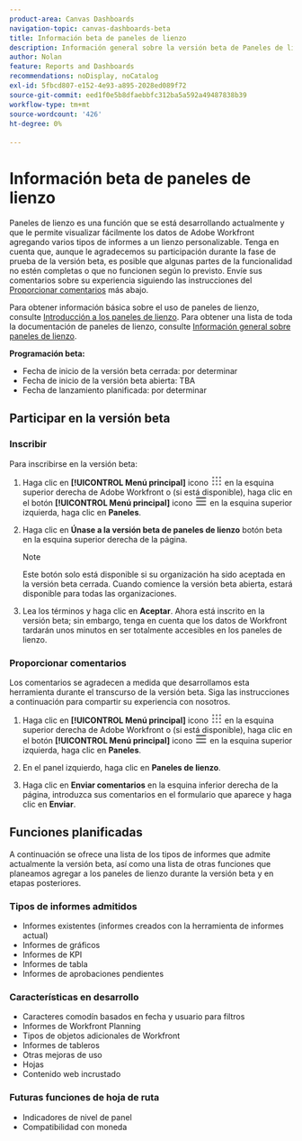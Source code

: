```yaml
---
product-area: Canvas Dashboards
navigation-topic: canvas-dashboards-beta
title: Información beta de paneles de lienzo
description: Información general sobre la versión beta de Paneles de lienzo
author: Nolan
feature: Reports and Dashboards
recommendations: noDisplay, noCatalog
exl-id: 5fbcd807-e152-4e93-a895-2028ed089f72
source-git-commit: eed1f0e5b8dfaebbfc312ba5a592a49487838b39
workflow-type: tm+mt
source-wordcount: '426'
ht-degree: 0%

---
```


# Información beta de paneles de lienzo

Paneles de lienzo es una función que se está desarrollando actualmente y que le permite visualizar fácilmente los datos de Adobe Workfront agregando varios tipos de informes a un lienzo personalizable. Tenga en cuenta que, aunque le agradecemos su participación durante la fase de prueba de la versión beta, es posible que algunas partes de la funcionalidad no estén completas o que no funcionen según lo previsto. Envíe sus comentarios sobre su experiencia siguiendo las instrucciones del [Proporcionar comentarios](#provide-feedback) más abajo.

Para obtener información básica sobre el uso de paneles de lienzo, consulte [Introducción a los paneles de lienzo](/help/quicksilver/reports-and-dashboards/canvas-dashboards/manage-canvas-dashboards/get-started-canvas-dashboards.md).
Para obtener una lista de toda la documentación de paneles de lienzo, consulte [Información general sobre paneles de lienzo](/help/quicksilver/reports-and-dashboards/canvas-dashboards/canvas-dashboards-overview.md).

**Programación beta:**

* Fecha de inicio de la versión beta cerrada: por determinar
* Fecha de inicio de la versión beta abierta: TBA
* Fecha de lanzamiento planificada: por determinar

## Participar en la versión beta

### Inscribir

Para inscribirse en la versión beta:

1. Haga clic en **[!UICONTROL Menú principal]** icono ![Menú principal](/help/_includes/assets/main-menu-icon.png) en la esquina superior derecha de Adobe Workfront o (si está disponible), haga clic en el botón **[!UICONTROL Menú principal]** icono ![Menú principal](/help/_includes/assets/main-menu-icon-left-nav.png) en la esquina superior izquierda, haga clic en **Paneles**.

1. Haga clic en **Únase a la versión beta de paneles de lienzo** botón beta en la esquina superior derecha de la página.

   >[!NOTE]
   >
   >Este botón solo está disponible si su organización ha sido aceptada en la versión beta cerrada. Cuando comience la versión beta abierta, estará disponible para todas las organizaciones.

1. Lea los términos y haga clic en **Aceptar**. Ahora está inscrito en la versión beta; sin embargo, tenga en cuenta que los datos de Workfront tardarán unos minutos en ser totalmente accesibles en los paneles de lienzo.

### Proporcionar comentarios

Los comentarios se agradecen a medida que desarrollamos esta herramienta durante el transcurso de la versión beta. Siga las instrucciones a continuación para compartir su experiencia con nosotros.

1. Haga clic en **[!UICONTROL Menú principal]** icono ![Menú principal](/help/_includes/assets/main-menu-icon.png) en la esquina superior derecha de Adobe Workfront o (si está disponible), haga clic en el botón **[!UICONTROL Menú principal]** icono ![Menú principal](/help/_includes/assets/main-menu-icon-left-nav.png) en la esquina superior izquierda, haga clic en **Paneles**.

1. En el panel izquierdo, haga clic en **Paneles de lienzo**.

1. Haga clic en **Enviar comentarios** en la esquina inferior derecha de la página, introduzca sus comentarios en el formulario que aparece y haga clic en **Enviar**.

## Funciones planificadas

A continuación se ofrece una lista de los tipos de informes que admite actualmente la versión beta, así como una lista de otras funciones que planeamos agregar a los paneles de lienzo durante la versión beta y en etapas posteriores.

### Tipos de informes admitidos

* Informes existentes (informes creados con la herramienta de informes actual)
* Informes de gráficos
* Informes de KPI
* Informes de tabla
* Informes de aprobaciones pendientes

### Características en desarrollo

* Caracteres comodín basados en fecha y usuario para filtros
* Informes de Workfront Planning
* Tipos de objetos adicionales de Workfront
* Informes de tableros
* Otras mejoras de uso
* Hojas
* Contenido web incrustado

### Futuras funciones de hoja de ruta

* Indicadores de nivel de panel
* Compatibilidad con moneda



<!--

Canvas Dashboards, a feature currently in development for Dashboards, offers a new option for building effective dashboards in Workfront. Canvas Dashboards will allow Reporting Canvas visualizations to be easily included with existing reports, providing increased flexibility as well as new layout options.

This feature is in development, and does not yet support:
* external pages
* calendar integration
* prompted reports
* distribution through layout templates

For a complete list of features that have been added to Canvas Dashboards, see [Canvas Dashboards: release activity](/help/quicksilver/product-announcements/betas/canvas-dashboards-beta/canvas-dashboards-release-activity.md)

## Access Canvas Dashboards

A new Canvas Dashboards option on the left panel of the existing dashboards landing page can be enabled to access Canvas Dashboards. This menu option is toggled off by default and must be turned on to gain access. See instructions below for information on enabling the menu option and navigating to it.

### Add Canvas Dashboards to the Dashboards left panel

>[!IMPORTANT]
>
>You must have at least View rights for Reports and Dashboards in order to toggle the Canvas Dashboards item in the Layout Template.

1. Begin working on the layout template in which you would like to enable Canvas Dashboards, as described in [Create and manage layout templates](../../../administration-and-setup/customize-workfront/use-layout-templates/create-and-manage-layout-templates.md).

1. Click on the **Customize what users see** dropdown menu, then click **Dashboards**.

1. In the **Left panel** list that appears below, click the ![](assets/delete-secondary-nav-item.png) icon next to **Canvas Dashboards**. The icon will change to ![](assets/add-secondary-nav-item.png) to show that it is now visible in the Dashboards left panel.

1. Click **Save** at the bottom of the screen.

### Open Canvas Dashboards

1. Make sure you have enabled the Canvas Dashboards option in your Layout Template. See **Adding Canvas Dashboards to the Dashboards menu** above for instructions.

1. Click the Main Menu icon ![](assets/main-menu-icon.png), then click **Dashboards**.

1. In the left panel, click **Canvas Dashboards**.

## Using Canvas Dashboards

### Create a new Canvas Dashboard

1. Open Canvas Dashboards as described in **Open Canvas Dashboards** above.

1. Click **+ New Dashboard**

1. Click **Untitled** in the top-left corner to enter a name for the dashboard.

1. Click **Done** in the top-right corner to save your new dashboard, or begin adding widgets as described in **Add a report to a Canvas Dashboard** below.

### Add a report to a Canvas Dashboard

1. Open Canvas Dashboards as described in **Open Canvas Dashboards** above.

1. Click on the dashboard to which you would like to add a report from the list of dashboards.

1. Click **Manage Widgets** in the top-right corner, then click **Add Widget**.

1. Hover over the type of report widget you would like to add, then click on the checkbox that appears.

1. When you have selected all of the widgets you would like to add, click **Add** in the top-right corner.

1. The selected widgets will appear on the dashboard. Click **Configuration** in the center of a widget to choose which report it will display.

1. Begin typing in the name of the report you would like to display in the **Find Report** field. When you see the report in the list, click either the **List Report** or **Chart Report** icon next to its name to display the information from that report in your chosen format.

>[!WARNING]
> While adding multiple widgets that display information from the same report is currently possible, we recommend only displaying each report once as it can affect dashboard performance.

### Edit a widget in a Canvas Dashboard

1. Open Canvas Dashboards as described in **Open Canvas Dashboards** above.

1. Click the dashboard that you would like to edit from the list of dashboards.

1. (Optional) To resize a widget, drag and drop the **Resize** icon in the bottom-left corner of the widget to your desired size.

1. (Optional) To reposition a widget, drag the bordering white space of the widget and drag it to your desired relative position on the dashboard.
-->
